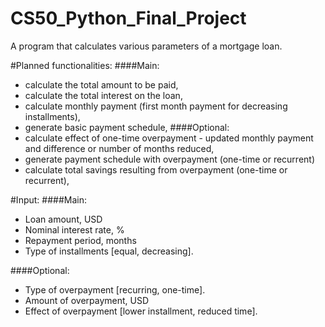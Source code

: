 # CS50_Python_Final_Project

A program that calculates various parameters of a mortgage loan.

#Planned functionalities:
####Main:
- calculate the total amount to be paid,
- calculate the total interest on the loan,
- calculate monthly payment (first month payment for decreasing installments),
- generate basic payment schedule,
####Optional:
- calculate effect of one-time overpayment - updated monthly payment and difference or number of months reduced,
- generate payment schedule with overpayment (one-time or recurrent)
- calculate total savings resulting from overpayment (one-time or recurrent),

#Input:
####Main:
- Loan amount, USD
- Nominal interest rate, %
- Repayment period, months
- Type of installments [equal, decreasing].

####Optional:
- Type of overpayment [recurring, one-time].
- Amount of overpayment, USD
- Effect of overpayment [lower installment, reduced time].